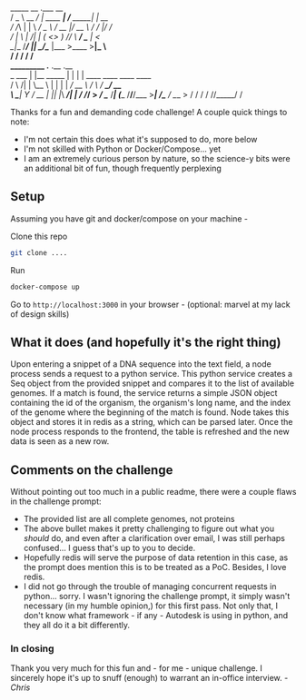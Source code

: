 _____          __             .___             __            
/  _  \  __ ___/  |_  ____   __| _/____   _____|  | __        
/  /_\  \|  |  \   __\/  _ \ / __ |/ __ \ /  ___/  |/ /        
/    |    \  |  /|  | (  <_> ) /_/ \  ___/ \___ \|    <         
\____|__  /____/ |__|  \____/\____ |\___  >____  >__|_ \        
     \/                        \/    \/     \/     \/        
_________ .__           .__  .__                                
\_   ___ \|  |__ _____  |  | |  |   ____   ____    ____   ____  
/    \  \/|  |  \\__  \ |  | |  | _/ __ \ /    \  / ___\_/ __ \
\     \___|   Y  \/ __ \|  |_|  |_\  ___/|   |  \/ /_/  >  ___/
\______  /___|  (____  /____/____/\___  >___|  /\___  / \___  >
     \/     \/     \/               \/     \//_____/      \/


Thanks for a fun and demanding code challenge!
A couple quick things to note:
* I'm not certain this does what it's supposed to do, more below
* I'm not skilled with Python or Docker/Compose... yet
* I am an extremely curious person by nature, so the science-y bits were an additional bit of fun, though frequently perplexing

## Setup
Assuming you have git and docker/compose on your machine -

Clone this repo
```sh
git clone ....
```
Run
```sh
docker-compose up
```
Go to `http://localhost:3000` in your browser - (optional: marvel at my lack of design skills)

## What it does (and hopefully it's the right thing)
Upon entering a snippet of a DNA sequence into the text field, a node process sends a request to a python service.
This python service creates a Seq object from the provided snippet and compares it to the list of available genomes.
If a match is found, the service returns a simple JSON object containing the id of the organism, the organism's
long name, and the index of the genome where the beginning of the match is found. Node takes this object and stores
it in redis as a string, which can be parsed later. Once the node process responds to the frontend, the table is
refreshed and the new data is seen as a new row.

## Comments on the challenge
Without pointing out too much in a public readme, there were a couple flaws in the challenge prompt:
* The provided list are all complete genomes, not proteins
* The above bullet makes it pretty challenging to figure out what you *should* do, and even after a clarification over email, I was still perhaps confused... I guess that's up to you to decide.
* Hopefully redis will serve the purpose of data retention in this case, as the prompt does mention this is to be treated as a PoC. Besides, I love redis.
* I did not go through the trouble of managing concurrent requests in python... sorry. I wasn't ignoring the challenge prompt, it simply wasn't necessary (in my humble opinion,) for this first pass. Not only that, I don't know what framework - if any - Autodesk is using in python, and they all do it a bit differently.

### In closing
Thank you very much for this fun and - for me - unique challenge. I sincerely hope it's up to snuff (enough) to warrant an in-office interview.
*- Chris*
